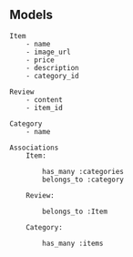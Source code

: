 ## Models
    Item
        - name
        - image_url
        - price
        - description
        - category_id

    Review
        - content
        - item_id
    
    Category
        - name

    Associations
        Item:

            has_many :categories
            belongs_to :category

        Review:

            belongs_to :Item
        
        Category:

            has_many :items

        